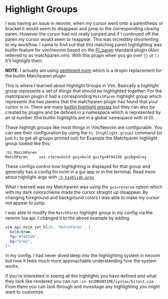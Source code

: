 # Highlight Groups
I was having an issue in neovim, when my cursor went onto a parenthesis or
bracket it would seem to disappear and jump to the corresponding
closing paren. However the cursor had not really jumped and if I continued off
the paren my cursor would seem to reappear. This was incredibly disorienting to
my workflow. I came to find out that this matching paren highlighting was
builtin feature for vim/neovim based on the [Pi_paren](https://neovim.io/doc/user/pi_paren.html)
standard plugin (Also referred to as matchparen.vim). With this plugin when you go over `{}` or `()`
it'll highlight them. 

**NOTE**: I actually am using [sentiment.nvim](https://github.com/utilyre/sentiment.nvim)
which is a dropin replacement for the builitn Matchparen plugin

This is where I learned about Highlight Groups in Vim. Basically a highlight
group represents a set of things that should be highlighted together. For the
matchparen plugin it had a corresponding `MatchParen` highlight group which
represents the two parens that the matchparen plugin has found that your cursor
is in. There are many [builtin highlight groups](https://neovim.io/doc/user/syntax.html#highlight-groups)
but they can also be created by plugins and be defined in a namespace which is
represented by an id number (the builtin highlights are in a global namespace
with id 0).

These highligh groups like most things in Vim/Neovim are configurable. You can
see their configuration by using the `hi {highlight-group}` command (or just
`hi` to get all groups printed out) for Example the Matchparen highlight group
looked like this:

```
:hi MatchParen
MatchParen     xxx cterm=bold gui=bold guifg=#f44336 guibg=Grey
```

These configs control how highlighting is displayed for that group and
generally has a config for nvim in a gui app or in the terminal. Read more
about highlight-args with [`:h highligh-args`](https://neovim.io/doc/user/syntax.html#highlight-args)

What I learned was my Matchparen was using the `gui=reverse` option which with
my dark colorscheme made the cursor straight up disappear. By changing
foreground and background colors I was able to make my cursor not appear to
jump. 

I was able to modify the `MatchParen` highlight group in my config via the
neovim lua api. I changed it to the above example by adding

```lua
vim.api.nvim_set_hl(0, 'MatchParen', {
  bold=true,
  fg="#f44336",
  bg="Grey",
})

```

in my config. I had never dived deep into the highlighting system in neovim but now it feels
much more approachable understanding how the system works.

If you're interested in seeing all the highlights you have defined and what
they look like rendered you can run `:so $VIMRUNTIME/syntax/hitest.vim` From
there you can look through and invesitage any highlighting you might want to
customize.
